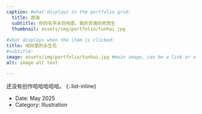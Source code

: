 ```yaml
---
caption: #what displays in the portfolio grid:
  title: 吞海
  subtitle: 你的名字永刻地底，我的灵魂向死而生
  thumbnail: assets/img/portfolio/tunhai.jpg
  
#what displays when the item is clicked:
title: 地狱里的永生花
#subtitle: 
image: assets/img/portfolio/tunhai.jpg #main image, can be a link or a file in assets/img/portfolio
alt: image alt text

---
```

还没有创作哈哈哈哈哈。
{:.list-inline}

- Date: May 2025
- Category: Illustration
